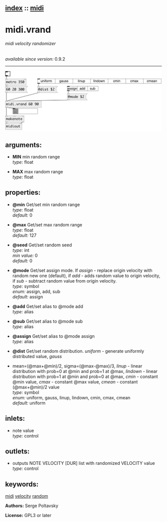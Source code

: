[index](index.html) :: [midi](category_midi.html)
---

# midi.vrand

###### midi velocity randomizer

*available since version:* 0.9.2

---




[![example](../examples/img/midi.vrand.jpg)](../examples/pd/midi.vrand.pd)



## arguments:

* **MIN**
min random range<br>
_type:_ float<br>

* **MAX**
max random range<br>
_type:_ float<br>





## properties:

* **@min** 
Get/set min random range<br>
_type:_ float<br>
_default:_ 0<br>

* **@max** 
Get/set max random range<br>
_type:_ float<br>
_default:_ 127<br>

* **@seed** 
Get/set random seed<br>
_type:_ int<br>
_min value:_ 0<br>
_default:_ 0<br>

* **@mode** 
Get/set assign mode. If *assign* - replace origin velocity with random new one
(default), if *add* - adds random value to origin velocity, if *sub* - subtract
random value from origin velocity.<br>
_type:_ symbol<br>
_enum:_ assign, add, sub<br>
_default:_ assign<br>

* **@add** 
Get/set alias to @mode add<br>
_type:_ alias<br>

* **@sub** 
Get/set alias to @mode sub<br>
_type:_ alias<br>

* **@assign** 
Get/set alias to @mode assign<br>
_type:_ alias<br>

* **@dist** 
Get/set random distribution. *uniform* - generate uniformly distributed value, *gauss*
- mean=(@max+@min)/2, sigma=(@max-@max)/3, *linup* - linear distribution with
prob=0 at @min and prob=1 at @max, *lindown* - linear distribution with prob=1
at @min and prob=0 at @max, *cmin* - constant @min value, *cmax* - constant
@max value, *cmean* - constant (@max+@min)/2 value<br>
_type:_ symbol<br>
_enum:_ uniform, gauss, linup, lindown, cmin, cmax, cmean<br>
_default:_ uniform<br>



## inlets:

* note value<br>
_type:_ control



## outlets:

* outputs NOTE VELOCITY [DUR] list with randomized VELOCITY value<br>
_type:_ control



## keywords:

[midi](keywords/midi.html)
[velocity](keywords/velocity.html)
[random](keywords/random.html)






**Authors:** Serge Poltavsky




**License:** GPL3 or later





